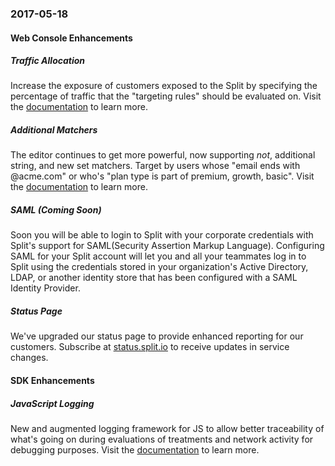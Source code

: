 ### 2017-05-18
#### Web Console Enhancements
  ##### Traffic Allocation
  Increase the exposure of customers exposed to the Split by specifying the percentage of traffic that the "targeting rules" should be evaluated on. Visit the [documentation](https://help.split.io/hc/en-us/articles/360020525572-Allocate-traffic) to learn more.
  ##### Additional Matchers
  The editor continues to get more powerful, now supporting *not*, additional string, and new set matchers. Target by users whose "email ends with @acme.com" or who's "plan type is part of premium, growth, basic". Visit the [documentation](https://help.split.io/hc/en-us/articles/360020793231-Target-with-custom-attributes#types-and-matchers) to learn more.
  ##### SAML (Coming Soon)
  Soon you will be able to login to Split with your corporate credentials with Split's support for SAML(Security Assertion Markup Language). Configuring SAML for your Split account will let you and all your teammates log in to Split using the credentials stored in your organization's Active Directory, LDAP, or another identity store that has been configured with a SAML Identity Provider.
  ##### Status Page
  We've upgraded our status page to provide enhanced reporting for our customers. Subscribe at [status.split.io](https://status.split.io/) to receive updates in service changes.
  #### SDK Enhancements
  ##### JavaScript Logging
  New and augmented logging framework for JS to allow better traceability of what's going on during evaluations of treatments and network activity for debugging purposes. Visit the [documentation](https://help.split.io/hc/en-us/articles/360020448791-JavaScript-SDK#logging) to learn more.
